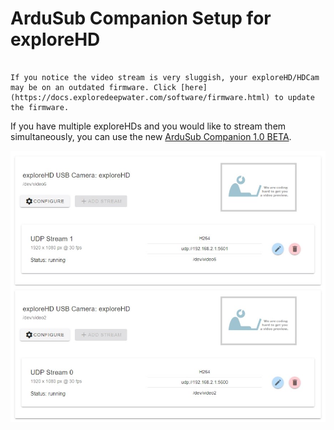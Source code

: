 # ArduSub Companion Setup for exploreHD

```{note} **As of November 20, 2021, all exploreHD/HDCam shipped will feature a new firmware that allows the cameras to be plug and play with ArduSub Companion without the need for drivers.**

If you notice the video stream is very sluggish, your exploreHD/HDCam may be on an outdated firmware. Click [here](https://docs.exploredeepwater.com/software/firmware.html) to update the firmware.
```
If you have multiple exploreHDs and you would like to stream them simultaneously, you can use the new [ArduSub Companion 1.0 BETA](https://docs.bluerobotics.com/ardusub-zola/software/companion/1.0/). 

![Raspi Enable SSH](../img/CompanionnewexploreHD.jpg)